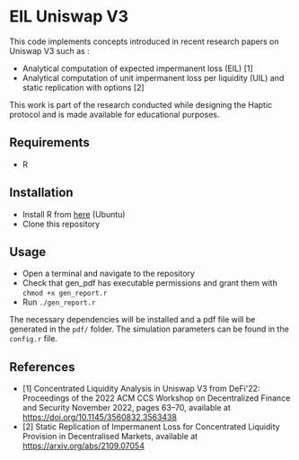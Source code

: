 # EIL Uniswap V3

This code implements concepts introduced in recent research papers on Uniswap V3 such as : 

  - Analytical computation of expected impermanent loss (EIL) [1]
  - Analytical computation of unit impermanent loss per liquidity (UIL) and static replication with options [2]

This work is part of the research conducted while designing the Haptic protocol and is made available for educational purposes.

## Requirements

- R

## Installation

- Install R from [here](https://cran.r-project.org/bin/linux/ubuntu/) (Ubuntu)
- Clone this repository

## Usage

- Open a terminal and navigate to the repository
- Check that gen_pdf has executable permissions and grant them with `chmod +x gen_report.r`
- Run `./gen_report.r`

The necessary dependencies will be installed and a pdf file will be generated in the `pdf/` folder. The simulation parameters can be found in the `config.r` file.

## References

- [1] Concentrated Liquidity Analysis in Uniswap V3 from DeFi'22: Proceedings of the 2022 ACM CCS Workshop on Decentralized Finance and Security November 2022, pages 63–70, available at https://doi.org/10.1145/3560832.3563438
- [2] Static Replication of Impermanent Loss for Concentrated Liquidity Provision in Decentralised Markets, available at https://arxiv.org/abs/2109.07054
